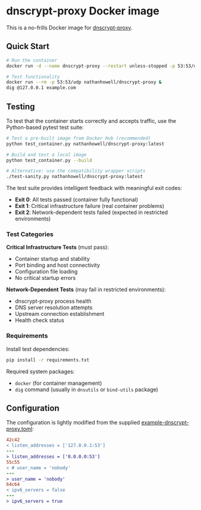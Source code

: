 # dnscrypt-proxy Docker image

This is a no-frills Docker image for [dnscrypt-proxy](https://github.com/DNSCrypt/dnscrypt-proxy).

## Quick Start

```bash
# Run the container
docker run -d --name dnscrypt-proxy --restart unless-stopped -p 53:53/udp nathanhowell/dnscrypt-proxy

# Test functionality
docker run --rm -p 53:53/udp nathanhowell/dnscrypt-proxy &
dig @127.0.0.1 example.com
```

## Testing

To test that the container starts correctly and accepts traffic, use the Python-based pytest test suite:

```bash
# Test a pre-built image from Docker Hub (recommended)
python test_container.py nathanhowell/dnscrypt-proxy:latest

# Build and test a local image
python test_container.py --build

# Alternative: use the compatibility wrapper scripts
./test-sanity.py nathanhowell/dnscrypt-proxy:latest
```

The test suite provides intelligent feedback with meaningful exit codes:
- **Exit 0**: All tests passed (container fully functional)
- **Exit 1**: Critical infrastructure failure (real container problems)
- **Exit 2**: Network-dependent tests failed (expected in restricted environments)

### Test Categories

**Critical Infrastructure Tests** (must pass):
- Container startup and stability
- Port binding and host connectivity
- Configuration file loading
- No critical startup errors

**Network-Dependent Tests** (may fail in restricted environments):
- dnscrypt-proxy process health
- DNS server resolution attempts
- Upstream connection establishment
- Health check status

### Requirements

Install test dependencies:
```bash
pip install -r requirements.txt
```

Required system packages:
- `docker` (for container management)
- `dig` command (usually in `dnsutils` or `bind-utils` package)

## Configuration

The configuration is lightly modified from the supplied [example-dnscrypt-proxy.toml](https://github.com/DNSCrypt/dnscrypt-proxy/blob/master/dnscrypt-proxy/example-dnscrypt-proxy.toml):

```diff
42c42
< listen_addresses = ['127.0.0.1:53']
---
> listen_addresses = ['0.0.0.0:53']
55c55
< # user_name = 'nobody'
---
> user_name = 'nobody'
64c64
< ipv6_servers = false
---
> ipv6_servers = true
```

